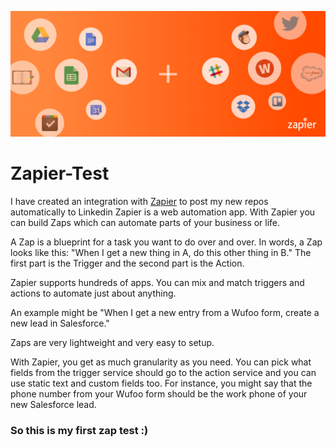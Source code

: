![](https://github.com/JoannePeel/Zapier-Test/blob/master/zapier.png)

# Zapier-Test

I have created an integration with [Zapier](https://zapier.com/app/home) to post my new repos automatically to Linkedin
Zapier is a web automation app. With Zapier you can build Zaps which can automate parts of your business or life.

A Zap is a blueprint for a task you want to do over and over. In words, a Zap looks like this: "When I get a new thing in A, do this other thing in B." The first part is the Trigger and the second part is the Action.

Zapier supports hundreds of apps. You can mix and match triggers and actions to automate just about anything.

An example might be "When I get a new entry from a Wufoo form, create a new lead in Salesforce."

Zaps are very lightweight and very easy to setup.

With Zapier, you get as much granularity as you need. You can pick what fields from the trigger service should go to the action service and you can use static text and custom fields too. For instance, you might say that the phone number from your Wufoo form should be the work phone of your new Salesforce lead.

### So this is my first zap test :)

